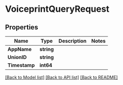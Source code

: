 # VoiceprintQueryRequest

## Properties
Name | Type | Description | Notes
------------ | ------------- | ------------- | -------------
**AppName** | **string** |  | 
**UnionID** | **string** |  | 
**Timestamp** | **int64** |  | 

[[Back to Model list]](../README.md#documentation-for-models) [[Back to API list]](../README.md#documentation-for-api-endpoints) [[Back to README]](../README.md)


